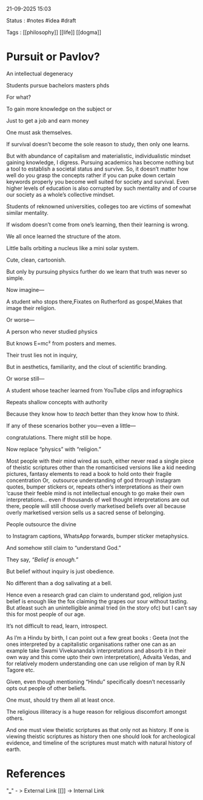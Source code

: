 21-09-2025 15:03

Status : #notes #idea #draft 

Tags : [[philosophy]] [[life]] [[dogma]]

# Pursuit or Pavlov?

An intellectual degeneracy 

Students pursue bachelors masters phds

For what?

To gain more knowledge on the subject or 

Just to get a job and earn money

  

One must ask themselves.

  

If survival doesn’t become the sole reason to study, then only one learns.

  

But with abundance of capitalism and materialistic, individualistic mindset gaining knowledge, I digress. Pursuing academics has become nothing but a tool to establish a societal status and survive. So, it doesn’t matter how well do you grasp the concepts rather if you can puke down certain keywords properly you become well suited for society and survival. Even higher levels of education is also corrupted by such mentality and of course our society as a whole’s collective mindset. 

  

Students of reknowned universities, colleges too are victims of somewhat similar mentality. 

  

If wisdom doesn’t come from one’s learning, then their learning is wrong.

  

We all once learned the structure of the atom.

Little balls orbiting a nucleus like a mini solar system.

Cute, clean, cartoonish.

But only by pursuing physics further do we learn that truth was never so simple.

  

Now imagine—

A student who stops there,Fixates on Rutherford as gospel,Makes that image their religion.

  

Or worse—

  

A person who never studied physics

But knows E=mc² from posters and memes.

Their trust lies not in inquiry,

But in aesthetics, familiarity, and the clout of scientific branding.

  

Or worse still—

  

A student whose teacher learned from YouTube clips and infographics

Repeats shallow concepts with authority

  

Because they know how to _teach_ better than they know how to _think_.

  

If any of these scenarios bother you—even a little—

congratulations. There might still be hope.

  

Now replace “physics” with “religion.”

  

Most people with their mind wired as such, either never read a single piece of theistic scriptures other than the romanticised versions like a kid needing pictures, fantasy elements to read a book to hold onto their fragile concentration Or,  outsource understanding of god through instagram quotes, bumper stickers or, repeats other’s interpretations as their own ‘cause their feeble mind is not intellectual enough to go make their own interpretations… even if thousands of well thought interpretations are out there, people will still choose overly marketised beliefs over all because overly marketised version sells us a sacred sense of belonging.

  

People outsource the divine

to Instagram captions, WhatsApp forwards, bumper sticker metaphysics.

And somehow still claim to “understand God.”

They say, _“Belief is enough.”_

But belief without inquiry is just obedience.

No different than a dog salivating at a bell.

  

Hence even a research grad can claim to understand god, religion just belief is enough like the fox claiming the grapes our sour without tasting. But atleast such an unintelligible animal tried (in the story ofc) but I can’t say this for most people of our age.

  

It’s not difficult to read, learn, introspect. 

  

As I’m a Hindu by birth, I can point out a few great books : Geeta (not the ones interpreted by a capitalistic organisations rather one can as an example take Swami Vivekananda’s interpretations and absorb it in their own way and this come upto their own interpretation), Advaita Vedas, and for relatively modern understanding one can use religion of man by R.N Tagore etc.

  

Given, even though mentioning “Hindu” specifically doesn’t necessarily opts out people of other beliefs. 

  

One must, should try them all at least once.

  

The religious illiteracy is a huge reason for religious discomfort amongst others. 

  

And one must view theistic scriptures as that only not as history. If one is viewing theistic scriptures as history then one should look for archeological evidence, and timeline of the scriptures must match with natural history of earth.
# References


"[_]("")" - >  External Link
[[]] -> Internal Link

